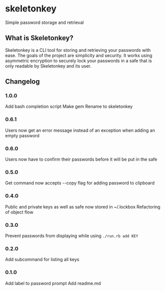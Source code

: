 # skeletonkey
Simple password storage and retrieval

## What is Skeletonkey?

Skeletonkey is a CLI tool for storing and retrieving your passwords with ease. The goals of the project are simplicity and security. It works using asymmetric encryption to securely lock your passwords in a safe that is only readable by Skeletonkey and its user.

## Changelog

### 1.0.0
Add bash completion script
Make gem
Rename to skeletonkey

### 0.6.1
Users now get an error message instead of an exception when adding an empty password

### 0.6.0
Users now have to confirm their passwords before it will be put in the safe

### 0.5.0
Get command now accepts --copy flag for adding password to clipboard

### 0.4.0
Public and private keys as well as safe now stored in ~/.lockbox
Refactoring of object flow

### 0.3.0
Prevent passwords from displaying while using `./run.rb add KEY`

### 0.2.0
Add subcommand for listing all keys

### 0.1.0
Add label to password prompt
Add readme.md
